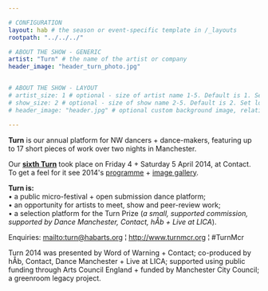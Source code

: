 ```yaml
---

# CONFIGURATION
layout: hab # the season or event-specific template in /_layouts
rootpath: "../../../"

# ABOUT THE SHOW - GENERIC
artist: "Turn" # the name of the artist or company
header_image: "header_turn_photo.jpg"   


# ABOUT THE SHOW - LAYOUT
# artist_size: 1 # optional - size of artist name 1-5. Default is 1. Set longer names to lower values
# show_size: 2 # optional - size of show name 2-5. Default is 2. Set longer names to lower values
# header_image: "header.jpg" # optional custom background image, relative to current page

---
```

**Turn** is our annual platform for NW dancers + dance-makers, featuring up to 17 short pieces of work over two nights in Manchester.       
       
Our **[sixth Turn](/archive/2014-turn)** took place on Friday 4 + Saturday 5 April 2014, at Contact. To get a feel for it see 2014's [programme](/archive/2014-turn) + [image gallery](/galleries/2014-turn).       
       
**Turn is:**        
• a public micro-festival + open submission dance platform;        
• an opportunity for artists to meet, show and peer-review work;        
• a selection platform for the Turn Prize (*a small, supported commission, supported by Dance Manchester, Contact, hÅb + Live at LICA*).         
        
Enquiries: <mailto:turn@habarts.org> ¦ <http://www.turnmcr.org> ¦ #TurnMcr        
        
Turn 2014 was presented by Word of Warning + Contact; co-produced by hÅb, Contact, Dance Manchester + Live at LICA; supported using public funding through Arts Council England + funded by Manchester City Council; a greenroom legacy project.
